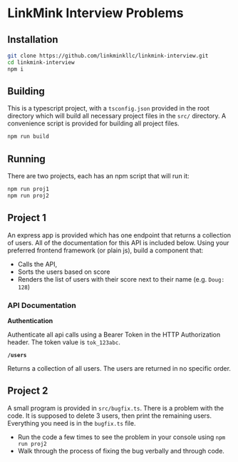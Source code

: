 # LinkMink Interview Problems

## Installation

``` bash
git clone https://github.com/linkminkllc/linkmink-interview.git
cd linkmink-interview
npm i
```

## Building

This is a typescript project, with a `tsconfig.json` provided in the root
directory which will build all necessary project files in the `src/` directory.
A convenience script is provided for building all project files.

``` bash
npm run build
```

## Running

There are two projects, each has an npm script that will run it:

``` bash
npm run proj1
npm run proj2
```

## Project 1

An express app is provided which has one endpoint that returns a collection of
users. All of the documentation for this API is included below. Using your
preferred frontend framework (or plain js), build a component that:

- Calls the API, 
- Sorts the users based on score
- Renders the list of users with their score next to their name (e.g. `Doug: 128`)

### API Documentation
**Authentication**

Authenticate all api calls using a Bearer Token in the HTTP Authorization
header. The token value is `tok_123abc`.

**`/users`**

Returns a collection of all users. The users are returned in no specific order.


## Project 2

A small program is provided in `src/bugfix.ts`. There is a problem with the
code. It is supposed to delete 3 users, then print the remaining users.
Everything you need is in the `bugfix.ts` file.

- Run the code a few times to see the problem in your console using `npm run proj2`
- Walk through the process of fixing the bug verbally and through code. 

